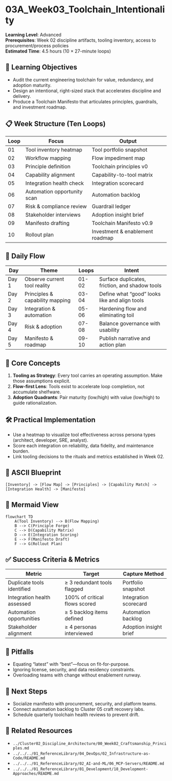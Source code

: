 # 03A_Week03_Toolchain_Intentionality

**Learning Level**: Advanced  
**Prerequisites**: Week 02 discipline artifacts, tooling inventory, access to procurement/process policies  
**Estimated Time**: 4.5 hours (10 × 27-minute loops)

## 🎯 Learning Objectives

- Audit the current engineering toolchain for value, redundancy, and adoption maturity.
- Design an intentional, right-sized stack that accelerates discipline and delivery.
- Produce a Toolchain Manifesto that articulates principles, guardrails, and investment roadmap.

## 📋 Week Structure (Ten Loops)

| Loop | Focus | Output |
| --- | --- | --- |
| 01 | Tool inventory heatmap | Tool portfolio snapshot |
| 02 | Workflow mapping | Flow impediment map |
| 03 | Principle definition | Toolchain principles v0 |
| 04 | Capability alignment | Capability-to-tool matrix |
| 05 | Integration health check | Integration scorecard |
| 06 | Automation opportunity scan | Automation backlog |
| 07 | Risk & compliance review | Guardrail ledger |
| 08 | Stakeholder interviews | Adoption insight brief |
| 09 | Manifesto drafting | Toolchain Manifesto v0.9 |
| 10 | Rollout plan | Investment & enablement roadmap |

## 🔄 Daily Flow

| Day | Theme | Loops | Intent |
| --- | --- | --- | --- |
| Day 1 | Observe current tool reality | 01-02 | Surface duplicates, friction, and shadow tools |
| Day 2 | Principles & capability mapping | 03-04 | Define what “good” looks like and align tools |
| Day 3 | Integration & automation | 05-06 | Hardening flow and eliminating toil |
| Day 4 | Risk & adoption | 07-08 | Balance governance with usability |
| Day 5 | Manifesto & roadmap | 09-10 | Publish narrative and action plan |

## 🧠 Core Concepts

1. **Tooling as Strategy**: Every tool carries an operating assumption. Make those assumptions explicit.
2. **Flow-first Lens**: Tools exist to accelerate loop completion, not accumulate shelfware.
3. **Adoption Quadrants**: Pair maturity (low/high) with value (low/high) to guide rationalization.

## 🛠️ Practical Implementation

- Use a heatmap to visualize tool effectiveness across persona types (architect, developer, SRE, analyst).
- Score each integration on reliability, data fidelity, and maintenance burden.
- Link tooling decisions to the rituals and metrics established in Week 02.

## 📐 ASCII Blueprint

```text
[Inventory] -> [Flow Map] -> [Principles] -> [Capability Match] -> [Integration Health] -> [Manifesto]
```

## 🧩 Mermaid View

```mermaid
flowchart TD
    A(Tool Inventory) --> B(Flow Mapping)
    B --> C(Principle Forge)
    C --> D(Capability Matrix)
    D --> E(Integration Scoring)
    E --> F(Manifesto Draft)
    F --> G(Rollout Plan)
```

## ✅ Success Criteria & Metrics

| Metric | Target | Capture Method |
| --- | --- | --- |
| Duplicate tools identified | ≥ 3 redundant tools flagged | Portfolio snapshot |
| Integration health assessed | 100% of critical flows scored | Integration scorecard |
| Automation opportunities | ≥ 5 backlog items defined | Automation backlog |
| Stakeholder alignment | ≥ 4 personas interviewed | Adoption insight brief |

## 🚧 Pitfalls

- Equating “latest” with “best”—focus on fit-for-purpose.
- Ignoring license, security, and data residency constraints.
- Overloading teams with change without enablement runway.

## 🧵 Next Steps

- Socialize manifesto with procurement, security, and platform teams.
- Connect automation backlog to Cluster 05 craft recovery labs.
- Schedule quarterly toolchain health reviews to prevent drift.

## 🔗 Related Resources

- `../Cluster02_Discipline_Architecture/00_Week02_Craftsmanship_Principles.md`
- `../../../01_ReferenceLibrary/04_DevOps/02_Infrastructure-as-Code/README.md`
- `../../../01_ReferenceLibrary/02_AI-and-ML/06_MCP-Servers/README.md`
- `../../../01_ReferenceLibrary/01_Development/18_Development-Approaches/README.md`
